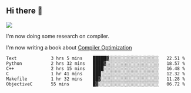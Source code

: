 


<!--
**liusy58/liusy58** is a ✨ _special_ ✨ repository because its `README.md` (this file) appears on your GitHub profile.

Here are some ideas to get you started:

- 🔭 I’m currently working on ...
- 🌱 I’m currently learning ...
- 👯 I’m looking to collaborate on ...
- 🤔 I’m looking for help with ...
- 💬 Ask me about ...
- 📫 How to reach me: ...
- 😄 Pronouns: ...
- ⚡ Fun fact: ...
-->
<!--
![](https://komarev.com/ghpvc/?username=liusy58&color=brightgreen&label=PROFILE+VIEWS)




- 🔭 I’m currently working on my .
- 📫 How to reach me:plz contact me by [email](liusy58@,ail2.sysu.edu.cn) or WeChat(LIUSIYU_58)
- 🏫 I'm an undergraduate in Sun-Yat-sen University majoring in the computer science. Expected to graduate in Spring 2021.
- 👯 I'm now interested in System such as OS, Compiler and Database. 
- 🤔 I’m looking for help with Database System.
-->

## Hi there 👋
![](https://komarev.com/ghpvc/?username=liusy58&color=brightgreen&label=PROFILE+VIEWS)



I'm now doing some research on compiler.

I'm now writing a book about [Compiler Optimization](https://github.com/liusy58/CompilerNotes/blob/master/main.pdf)


 <!--START_SECTION:waka-->

```text
Text             3 hrs 5 mins    █████▓░░░░░░░░░░░░░░░░░░░   22.51 %
Python           2 hrs 32 mins   ████▓░░░░░░░░░░░░░░░░░░░░   18.57 %
C++              2 hrs 15 mins   ████░░░░░░░░░░░░░░░░░░░░░   16.48 %
C                1 hr 41 mins    ███░░░░░░░░░░░░░░░░░░░░░░   12.32 %
Makefile         1 hr 32 mins    ██▓░░░░░░░░░░░░░░░░░░░░░░   11.28 %
ObjectiveC       55 mins         █▓░░░░░░░░░░░░░░░░░░░░░░░   06.72 %
```

<!--END_SECTION:waka-->

